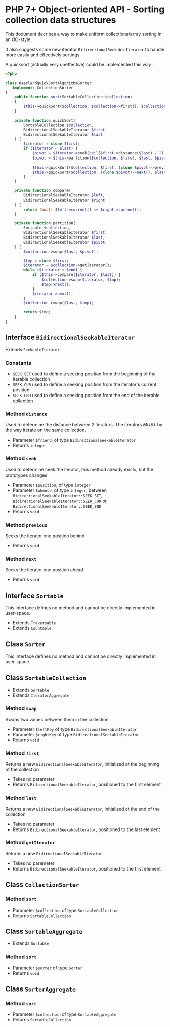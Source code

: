 # PHP 7+ Object-oriented API - Sorting collection data structures

This document decribes a way to make uniform collections/array sorting in an OO-style.

It also suggests some new iterator `BidirectionalSeekableIterator` to handle more easily and effectively sortings.

A quicksort (actually very uneffective) could be implemented this way :

```php
<?php

class UserlandQuickSortAlgorithmSorter
   implements CollectionSorter
{
    public function sort(SortableCollection $collection)
    {
        $this->quickSort($collection, $collection->first(), $collection->last());
    }

    private function quickSort(
        SortableCollection $collection,
        BidirectionalSeekableIterator $first,
        BidirectionalSeekableIterator $last
    ) {
        $iterator = clone $first;
        if ($iterator < $last) {
            $pivot = $iterator->seek(ceil($first->distance($last) / 2), SEEK_CUR);
            $pivot = $this->partition($collection, $first, $last, $pivot);
            
            $this->quickSort($collection, $first, (clone $pivot)->previous());
            $this->quickSort($collection, (clone $pivot)->next(), $last);
        }
    }

    private function compare(
        BidirectionalSeekableIterator $left,
        BidirectionalSeekableIterator $right
    ) {
        return (bool) $left->current() <= $right->current();
    }

    private function partition(
        Sortable $collection,
        BidirectionalSeekableIterator $first,
        BidirectionalSeekableIterator $last,
        BidirectionalSeekableIterator $pivot
    ) {
        $collection->swap($last, $pivot);

        $tmp = clone $first;
        $iterator = $collection->getIterator();
        while ($iterator < $end) {
            if ($this->compare($iterator, $last)) {
                $collection->swap($iterator, $tmp);
                $tmp->next();
            }
            $iterator->next();
        }
        $collection->swap($last, $tmp);

        return $tmp;
    }
}
```

## Interface `BidirectionalSeekableIterator`

Extends `SeekableIterator` 

### Constants

* `SEEK_SET` used to define a seeking position from the beginning of the iterable collection
* `SEEK_CUR` used to define a seeking position from the iterator's current position
* `SEEK_END` used to define a seeking position from the end of the iterable collection

### Method `distance`

Used to determine the distance between 2 iterators. The iterators *MUST* by the way iterate on the same collection.

* Parameter `$friend`, of type `BidirectionalSeekableIterator`
* Returns `integer`

### Method `seek`

Used to determine seek the iterator, this method already exists, but the prototypes changes

* Parameter `$position`, of type `integer`
* Parameter `$whence`, of type `integer`, between `BidirectionalSeekableIterator::SEEK_SET`, `BidirectionalSeekableIterator::SEEK_CUR` or `BidirectionalSeekableIterator::SEEK_END`
* Returns `void`

### Method `previous`

Seeks the iterator one position behind 

* Returns `void`

### Method `next`

Seeks the iterator one position ahead 

* Returns `void`

## Interface `Sortable`

This interface defines no method and cannot be directly implemented in user-space.

* Extends `Traversable`
* Extends `Countable`

## Class `Sorter`

This interface defines no method and cannot be directly implemented in user-space.

## Class `SortableCollection`

* Extends `Sortable`
* Extends `IteratorAggregate`

### Method `swap`

Swaps two values between them in the collection

* Parameter `$leftKey` of type `BidirectionalSeekableIterator`
* Parameter `$rightKey` of type `BidirectionalSeekableIterator`
* Returns `void`

### Method `first`

Returns a new `BidirectionalSeekableIterator`, initialized at the beginning of the collection

* Takes no parameter
* Returns `BidirectionalSeekableIterator`, positioned to the first element

### Method `last`

Returns a new `BidirectionalSeekableIterator`, initialized at the end of the collection

* Takes no parameter
* Returns `BidirectionalSeekableIterator`, positioned to the last element

### Method `getIterator`

Returns a new `BidirectionalSeekableIterator`

* Takes no parameter
* Returns `BidirectionalSeekableIterator`, positioned to the first element

## Class `CollectionSorter`

### Method `sort`

* Parameter `$collection` of type `SortableCollection`
* Returns `SortableCollection`

## Class `SortableAggregate`

* Extends `Sortable`

### Method `sort`

* Parameter `$sorter` of type `Sorter`
* Returns `void`

## Class `SorterAggregate`

### Method `sort`

* Parameter `$collection` of type `SortableAggregate`
* Returns `SortableCollection`
